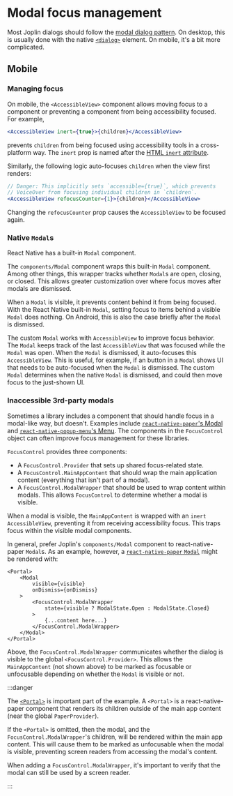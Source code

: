# Modal focus management

Most Joplin dialogs should follow the [modal dialog pattern](https://www.w3.org/WAI/ARIA/apg/patterns/dialog-modal/). On desktop, this is usually done with the native [`<dialog>`](https://developer.mozilla.org/en-US/docs/Web/HTML/Element/dialog) element. On mobile, it's a bit more complicated.

## Mobile

### Managing focus

On mobile, the `<AccessibleView>` component allows moving focus to a component or preventing a component from being accessibility focused. For example,
```jsx
<AccessibleView inert={true}>{children}</AccessibleView>
```
prevents `children` from being focused using accessibility tools in a cross-platform way. The `inert` prop is named after the [HTML `inert` attribute](https://developer.mozilla.org/en-US/docs/Web/API/HTMLElement/inert).

Similarly, the following logic auto-focuses `children` when the view first renders:
```jsx
// Danger: This implicitly sets `accessible={true}`, which prevents
// VoiceOver from focusing individual children in `children`.
<AccessibleView refocusCounter={1}>{children}</AccessibleView>
```

Changing the `refocusCounter` prop causes the `AccessibleView` to be focused again.

### Native `Modal`s

React Native has a built-in `Modal` component.

The `components/Modal` component wraps this built-in `Modal` component. Among other things, this wrapper tracks whether `Modal`s are open, closing, or closed. This allows greater customization over where focus moves after modals are dismissed.

When a `Modal` is visible, it prevents content behind it from being focused. With the React Native built-in `Modal`, setting focus to items behind a visible `Modal` does nothing. On Android, this is also the case briefly after the `Modal` is dismissed.

The custom `Modal` works with `AccessibleView` to improve focus behavior. The `Modal` keeps track of the last `AccessibleView` that was focused while the `Modal` was open. When the `Modal` is dismissed, it auto-focuses this `AccessibleView`. This is useful, for example, if an button in a `Modal` shows UI that needs to be auto-focused when the `Modal` is dismissed. The custom `Modal` determines when the native `Modal` is dismissed, and could then move focus to the just-shown UI.

### Inaccessible 3rd-party modals

Sometimes a library includes a component that should handle focus in a modal-like way, but doesn't. Examples include [`react-native-paper`'s Modal](https://github.com/callstack/react-native-paper/issues/3912) and [`react-native-popup-menu`'s Menu](https://github.com/instea/react-native-popup-menu/issues/138). The components in the `FocusControl` object can often improve focus management for these libraries.

`FocusControl` provides three components:
- A `FocusControl.Provider` that sets up shared focus-related state.
- A `FocusControl.MainAppContent` that should wrap the main application content (everything that isn't part of a modal).
- A `FocusControl.ModalWrapper` that should be used to wrap content within modals. This allows `FocusControl` to determine whether a modal is visible.

When a modal is visible, the `MainAppContent` is wrapped with an `inert` `AccessibleView`, preventing it from receiving accessibility focus. This traps focus within the visible modal components.

In general, prefer Joplin's `components/Modal` component to react-native-paper `Modal`s. As an example, however, a [`react-native-paper` `Modal`](https://callstack.github.io/react-native-paper/docs/components/Modal/) might be rendered with:
```tsx
<Portal>
    <Modal
        visible={visible}
        onDismiss={onDismiss}
    >
        <FocusControl.ModalWrapper
            state={visible ? ModalState.Open : ModalState.Closed}
        >
            {...content here...}
        </FocusControl.ModalWrapper>
    </Modal>
</Portal>
```

Above, the `FocusControl.ModalWrapper` communicates whether the dialog is visible to the global `<FocusControl.Provider>`. This allows the `MainAppContent` (not shown above) to be marked as focusable or unfocusable depending on whether the `Modal` is visible or not.

:::danger

The [`<Portal>`](https://callstack.github.io/react-native-paper/docs/components/Portal/) is important part of the example. A `<Portal>` is a react-native-paper component that renders its children outside of the main app content (near the global `PaperProvider`).

If the `<Portal>` is omitted, then the modal, and the `FocusControl.ModalWrapper`'s children, will be rendered within the main app content. This will cause them to be marked as unfocusable when the modal is visible, preventing screen readers from accessing the modal's content.

When adding a `FocusControl.ModalWrapper`, it's important to verify that the modal can still be used by a screen reader.

:::

